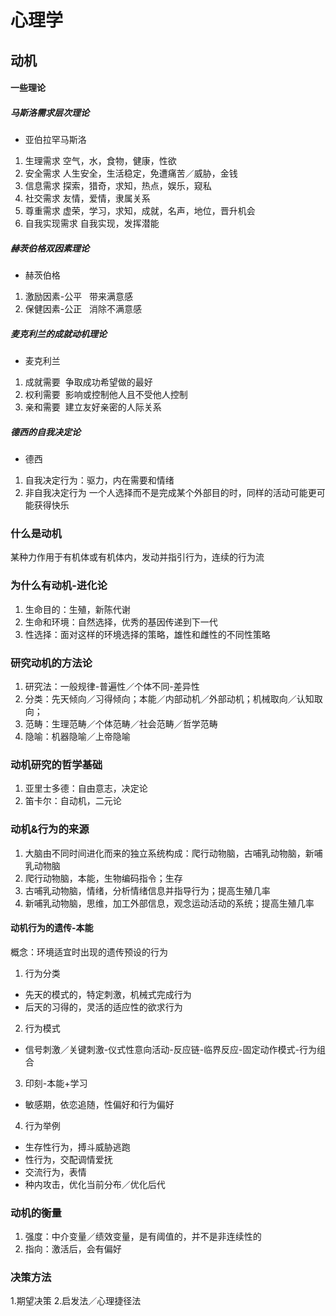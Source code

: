 # 心理学
## 动机
#### 一些理论
##### 马斯洛需求层次理论
* 亚伯拉罕马斯洛
1. 生理需求 空气，水，食物，健康，性欲
2. 安全需求 人生安全，生活稳定，免遭痛苦／威胁，金钱
3. 信息需求 探索，猎奇，求知，热点，娱乐，窥私
4. 社交需求 友情，爱情，隶属关系
5. 尊重需求 虚荣，学习，求知，成就，名声，地位，晋升机会
6. 自我实现需求 自我实现，发挥潜能
##### 赫茨伯格双因素理论
* 赫茨伯格
1. 激励因素-公平   带来满意感
2. 保健因素-公正   消除不满意感
##### 麦克利兰的成就动机理论
* 麦克利兰
1. 成就需要  争取成功希望做的最好
2. 权利需要  影响或控制他人且不受他人控制
3. 亲和需要  建立友好亲密的人际关系
##### 德西的自我决定论
* 德西
1. 自我决定行为：驱力，内在需要和情绪
2. 非自我决定行为
一个人选择而不是完成某个外部目的时，同样的活动可能更可能获得快乐
### 什么是动机
某种力作用于有机体或有机体内，发动并指引行为，连续的行为流
### 为什么有动机-进化论
1. 生命目的：生殖，新陈代谢
2. 生命和环境：自然选择，优秀的基因传递到下一代
3. 性选择：面对这样的环境选择的策略，雄性和雌性的不同性策略
### 研究动机的方法论 
1. 研究法：一般规律-普遍性／个体不同-差异性
2. 分类：先天倾向／习得倾向；本能／内部动机／外部动机；机械取向／认知取向；
3. 范畴：生理范畴／个体范畴／社会范畴／哲学范畴
4. 隐喻：机器隐喻／上帝隐喻
### 动机研究的哲学基础
1. 亚里士多德：自由意志，决定论
2. 笛卡尔：自动机，二元论
### 动机&行为的来源
1. 大脑由不同时间进化而来的独立系统构成：爬行动物脑，古哺乳动物脑，新哺乳动物脑
2. 爬行动物脑，本能，生物编码指令；生存
3. 古哺乳动物脑，情绪，分析情绪信息并指导行为；提高生殖几率
4. 新哺乳动物脑，思维，加工外部信息，观念运动活动的系统；提高生殖几率
#### 动机行为的遗传-本能
概念：环境适宜时出现的遗传预设的行为
1. 行为分类
* 先天的模式的，特定刺激，机械式完成行为
* 后天的习得的，灵活的适应性的欲求行为
2. 行为模式
* 信号刺激／关键刺激-仪式性意向活动-反应链-临界反应-固定动作模式-行为组合
3. 印刻-本能+学习
* 敏感期，依恋追随，性偏好和行为偏好
4. 行为举例
* 生存性行为，搏斗威胁逃跑
* 性行为，交配调情爱抚
* 交流行为，表情
* 种内攻击，优化当前分布／优化后代

### 动机的衡量
1. 强度：中介变量／绩效变量，是有阈值的，并不是非连续性的
2. 指向：激活后，会有偏好
### 决策方法
1.期望决策
2.启发法／心理捷径法
